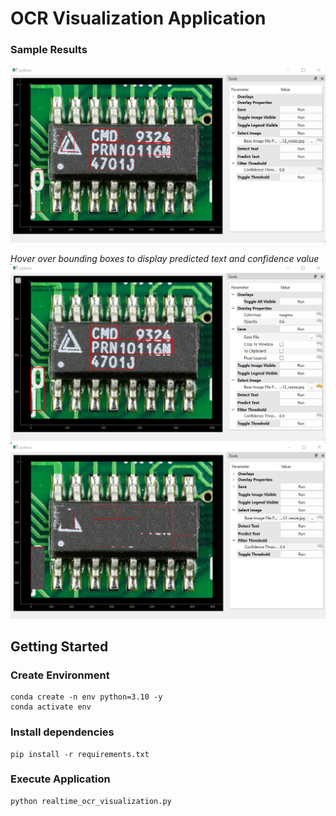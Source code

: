 # OCR Visualization Application


### Sample Results
<img src="./figures/text_detect_results.png">

*Hover over bounding boxes to display predicted text and confidence value*
<img src="./figures/text_predict_results.png">
<img src="./figures/inpainting_results.png">

## Getting Started
### Create Environment
```
conda create -n env python=3.10 -y
conda activate env
```
### Install dependencies
```
pip install -r requirements.txt
```
### Execute Application
```
python realtime_ocr_visualization.py
```